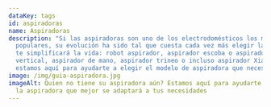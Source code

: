 ```yaml
---
dataKey: tags
id: aspiradoras
name: Aspiradoras
description: "Si las aspiradoras son uno de los electrodomésticos los más
  populares, su evolución ha sido tal que cuesta cada vez más elegir la que más
  te simplificará la vida: robot aspirador, aspirador escoba o aspirador
  vertical, aspirador de mano, aspirador trineo o incluso aspirador Xiaomi;
  estamos aquí para ayudarte a elegir el modelo de aspiradora que necesitas."
image: /img/guia-aspiradora.jpg
imageAlt: Quien no tiene su aspiradora aún? Estamos aquí para ayudarte a elegir
  la aspiradora que mejor se adaptará a tus necesidades
---
```

